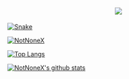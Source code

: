 <h1 align="center">
  <a href="https://github.com/NotNoneX">
    <img src="https://readme-typing-svg.herokuapp.com/?color=blue&lines=Our%20Goal,%20Is%20The%20Sea%20And%20The%20Stars!">
  </a>
</h1>



[![Snake](https://gh.api.99988866.xyz/https://raw.githubusercontent.com/NotNoneX/NotNoneX/master/assets/github-contribution-grid-snake.svg)](https://github.com/NotNoneX)

[![NotNoneX](https://metrics.lecoq.io/NotNoneX?template=classic&base=header%2C%20activity%2C%20community%2C%20repositories%2C%20metadata&base.indepth=false&base.hireable=false&base.skip=false&config.timezone=Asia%2FShanghai)](https://github.com/NotNoneX)

[![Top Langs](https://github-readme-stats.vercel.app/api/top-langs/?username=NotNoneX&layout=compact)](https://github.com/NotNoneX)

[![NotNoneX's github stats](https://github-readme-stats.vercel.app/api?username=NotNoneX)](https://github.com/NotNoneX)
